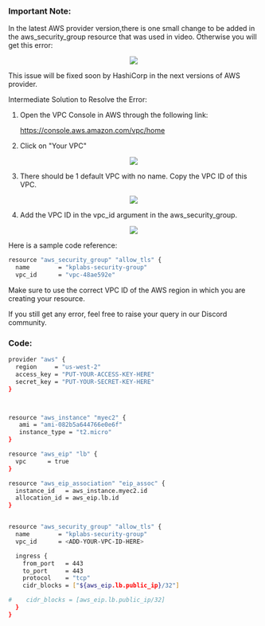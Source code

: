 ### Important Note:

In the latest AWS provider version,there is one small change to be added in the aws_security_group resource that was used in video. Otherwise you will get this error:

<p align="center">
  <img src="https://i.ibb.co/2hS4Btj/sg-error.png">
</p>

This issue will be fixed soon by HashiCorp in the next versions of AWS provider.

Intermediate Solution to Resolve the Error:

1. Open the VPC Console in AWS through the following link:

   https://console.aws.amazon.com/vpc/home

2. Click on "Your VPC"

<p align="center">
  <img src="https://i.ibb.co/FD2qVfq/vpc-console.png">
</p>

3. There should be 1 default VPC with no name. Copy the VPC ID of this VPC.


<p align="center">
  <img src="https://i.ibb.co/WVd8Pm5/vpc-id.png">
</p>

4. Add the VPC ID in the vpc_id argument in the aws_security_group. 

<p align="center">
  <img src="https://i.ibb.co/gFvfgft/add-vpc-id.png">
</p>

Here is a sample code reference:

```sh
resource "aws_security_group" "allow_tls" {
  name        = "kplabs-security-group"
  vpc_id      = "vpc-48ae592e"
```

Make sure to use the correct VPC ID of the AWS region in which you are creating your resource.

If you still get any error, feel free to raise your query in our Discord community. 

### Code:

```sh
provider "aws" {
  region     = "us-west-2"
  access_key = "PUT-YOUR-ACCESS-KEY-HERE"
  secret_key = "PUT-YOUR-SECRET-KEY-HERE"
}



resource "aws_instance" "myec2" {
   ami = "ami-082b5a644766e0e6f"
   instance_type = "t2.micro"
}

resource "aws_eip" "lb" {
  vpc      = true
}

resource "aws_eip_association" "eip_assoc" {
  instance_id   = aws_instance.myec2.id
  allocation_id = aws_eip.lb.id
}


resource "aws_security_group" "allow_tls" {
  name        = "kplabs-security-group"
  vpc_id      = <ADD-YOUR-VPC-ID-HERE>

  ingress {
    from_port   = 443
    to_port     = 443
    protocol    = "tcp"
    cidr_blocks = ["${aws_eip.lb.public_ip}/32"]

#    cidr_blocks = [aws_eip.lb.public_ip/32]
  }
}
```
